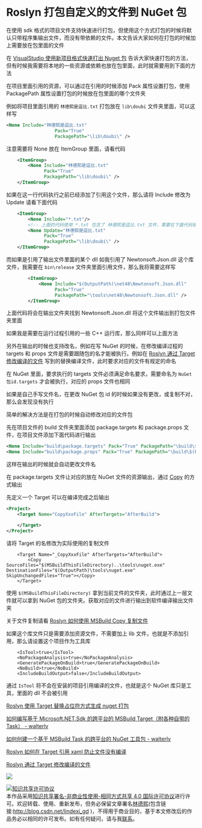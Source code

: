 
# Roslyn 打包自定义的文件到 NuGet 包

在使用 sdk 格式的项目文件支持快速进行打包，但使用这个方式打包的时候将默认只带程序集输出文件，而没有带依赖的文件。本文告诉大家如何在打包的时候加上需要放在包里面的文件

<!--more-->


<!-- CreateTime:2019/12/18 20:08:32 -->

<!-- csdn -->

<!-- 标签：Roslyn,MSBuild,编译器,nuget,打包 -->

在 [VisualStudio 使用新项目格式快速打出 Nuget 包](https://blog.lindexi.com/post/VisualStudio-%E4%BD%BF%E7%94%A8%E6%96%B0%E9%A1%B9%E7%9B%AE%E6%A0%BC%E5%BC%8F%E5%BF%AB%E9%80%9F%E6%89%93%E5%87%BA-Nuget-%E5%8C%85.html ) 告诉大家快速打包的方法，但有时候我需要将本地的一些资源或依赖也放在包里面，此时就需要用到下面的方法

在项目里面引用的资源，可以通过在引用的时候添加 Pack 属性设置打包，使用 PackagePath 属性设置打包的时候放在包里面的哪个文件夹

例如将项目里面引用的 `林德熙是逗比.txt` 打包放在 `lib\doubi` 文件夹里面，可以这样写

```xml
<None Include="林德熙是逗比.txt"
                  Pack="True"
                  PackagePath="\lib\doubi\" />
```

注意需要将 None 放在 ItemGroup 里面，请看代码

```xml
    <ItemGroup>
        <None Include="林德熙是逗比.txt"
              Pack="True"
              PackagePath="\lib\doubi\" />	
    </ItemGroup>
```

如果在这一行代码执行之前已经添加了引用这个文件，那么请将 Include 修改为 Update 请看下面代码

```xml
    <ItemGroup>
    	<None Include="*.txt"/>
    	<!-- 上面的代码使用 *.txt 包含了 林德熙是逗比.txt 文件，需要在下面代码使用更新 -->
        <None Update="林德熙是逗比.txt"
              Pack="True"
              PackagePath="\lib\doubi\" />	
    </ItemGroup>
```

而如果是引用了输出文件里面的某个 dll 如我引用了 Newtonsoft.Json.dll 这个库文件，我需要在 `bin\release` 文件夹里面引用文件，那么我将需要这样写

```xml
        <ItemGroup>
            <None Include="$(OutputPath)\net48\Newtonsoft.Json.dll"
                  Pack="True"
                  PackagePath="\tools\net48\Newtonsoft.Json.dll" />
        </ItemGroup>
```

上面代码将会在输出文件夹找到 Newtonsoft.Json.dll 将这个文件输出到打包文件夹里面

如果我是需要在运行过程引用的一些 C++ 运行库，那么同样可以上面方法

另外在输出的时候也支持改名，例如在写 NuGet 的时候，在修改编译过程的 targets 和 props 文件是需要跟随包的名才能被执行。例如在 [Roslyn 通过 Target 修改编译的文件](https://blog.lindexi.com/post/Roslyn-%E9%80%9A%E8%BF%87-Target-%E4%BF%AE%E6%94%B9%E7%BC%96%E8%AF%91%E7%9A%84%E6%96%87%E4%BB%B6.html ) 写到的替换编译文件，此时要求对应的文件有规定的命名

在 NuGet 里面，要求执行的 targets 文件必须满足命名要求，需要命名为 `NuGet包id.targets` 才会被执行，对应的 props 文件也相同

如果是自己手写文件名，在更改 NuGet 包 id 的时候如果没有更改，或复制不对，那么会发现没有执行

简单的解决方法是在打包的时候自动修改对应的文件包

先在项目文件的 build 文件夹里面添加 package.targets 和 package.props 文件，在项目文件添加下面代码进行输出

```xml
<None Include="build\package.targets" Pack="True" PackagePath="\build\$(PackageId).targets" />
<None Include="build\package.props" Pack="True" PackagePath="\build\$(PackageId).props" />
```

这样在输出的时候就会自动更改文件名

在 package.targets 文件让对应的放在 NuGet 文件的资源输出，通过 [Copy](https://blog.lindexi.com/post/Roslyn-%E5%A6%82%E4%BD%95%E4%BD%BF%E7%94%A8-MSBuild-Copy-%E5%A4%8D%E5%88%B6%E6%96%87%E4%BB%B6.html.html) 的方式输出

先定义一个 Target 可以在编译完成之后输出

```xml
<Project>
    <Target Name="CopyXxxFile" AfterTargets="AfterBuild">

    </Target>
</Project>
```

请将 Target 的名修改为实际使用的复制文件

```
    <Target Name="_CopyXxxFile" AfterTargets="AfterBuild">
        <Copy SourceFiles="$(MSBuildThisFileDirectory)..\tools\nuget.exe" DestinationFiles="$(OutputPath)\tools\nuget.exe" SkipUnchangedFiles="True"></Copy>
    </Target>
```

使用 `$(MSBuildThisFileDirectory)` 拿到当前文件的文件夹，此时通过上一层文件就可以拿到 NuGet 包的文件夹。获取对应的文件进行输出到软件编译输出文件夹

关于文件复制请看 [Roslyn 如何使用 MSBuild Copy 复制文件](https://blog.lindexi.com/post/Roslyn-%E5%A6%82%E4%BD%95%E4%BD%BF%E7%94%A8-MSBuild-Copy-%E5%A4%8D%E5%88%B6%E6%96%87%E4%BB%B6.html.html)

如果这个库文件只是需要添加资源文件，不需要加上 lib 文件，也就是不添加引用，那么请设置这个项目作为工具库

```
    <IsTool>true</IsTool>
    <NoPackageAnalysis>true</NoPackageAnalysis>
    <GeneratePackageOnBuild>true</GeneratePackageOnBuild>
    <NoBuild>true</NoBuild>
    <IncludeBuildOutput>false</IncludeBuildOutput>
```

通过 `IsTool` 将不会在安装的项目引用编译的文件，也就是这个 NuGet 库只是工具，里面的 dll 不会被引用

[Roslyn 使用 Target 替换占位符方式生成 nuget 打包](https://blog.lindexi.com/post/Roslyn-%E4%BD%BF%E7%94%A8-Target-%E6%9B%BF%E6%8D%A2%E5%8D%A0%E4%BD%8D%E7%AC%A6%E6%96%B9%E5%BC%8F%E7%94%9F%E6%88%90-nuget-%E6%89%93%E5%8C%85.html )

[如何编写基于 Microsoft.NET.Sdk 的跨平台的 MSBuild Target（附各种自带的 Task） - walterlv](https://blog.walterlv.com/post/write-msbuild-target.html#microsoftnetsdk-%E4%B8%BA%E6%88%91%E4%BB%AC%E6%8F%90%E4%BE%9B%E7%9A%84%E7%8E%B0%E6%88%90%E5%8F%AF%E7%94%A8%E7%9A%84-task )

[如何创建一个基于 MSBuild Task 的跨平台的 NuGet 工具包 - walterlv](https://blog.walterlv.com/post/create-a-cross-platform-msbuild-task-based-nuget-tool.html )

[Roslyn 如何在 Target 引用 xaml 防止文件没有编译](https://blog.lindexi.com/post/Roslyn-%E5%A6%82%E4%BD%95%E5%9C%A8-Target-%E5%BC%95%E7%94%A8-xaml-%E9%98%B2%E6%AD%A2%E6%96%87%E4%BB%B6%E6%B2%A1%E6%9C%89%E7%BC%96%E8%AF%91.html )

[Roslyn 通过 Target 修改编译的文件](https://blog.lindexi.com/post/Roslyn-%E9%80%9A%E8%BF%87-Target-%E4%BF%AE%E6%94%B9%E7%BC%96%E8%AF%91%E7%9A%84%E6%96%87%E4%BB%B6.html )

![](http://image.acmx.xyz/lindexi%2F20197917354626)





<a rel="license" href="http://creativecommons.org/licenses/by-nc-sa/4.0/"><img alt="知识共享许可协议" style="border-width:0" src="https://licensebuttons.net/l/by-nc-sa/4.0/88x31.png" /></a><br />本作品采用<a rel="license" href="http://creativecommons.org/licenses/by-nc-sa/4.0/">知识共享署名-非商业性使用-相同方式共享 4.0 国际许可协议</a>进行许可。欢迎转载、使用、重新发布，但务必保留文章署名[林德熙](http://blog.csdn.net/lindexi_gd)(包含链接:http://blog.csdn.net/lindexi_gd )，不得用于商业目的，基于本文修改后的作品务必以相同的许可发布。如有任何疑问，请与我[联系](mailto:lindexi_gd@163.com)。